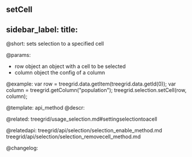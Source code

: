 setCell
---
sidebar_label: 
title: 
---          

@short: sets selection to a specified cell


@params:
- row     object    an object with a cell to be selected
- column  object    the config of a column



@example:
var row = treegrid.data.getItem(treegrid.data.getId(0));
var column = treegrid.getColumn("population");
treegrid.selection.setCell(row, column);


@template: api_method
@descr:


@related: treegrid/usage_selection.md#settingselectiontoacell

@relatedapi: 
treegrid/api/selection/selection_enable_method.md
treegrid/api/selection/selection_removecell_method.md

@changelog:

